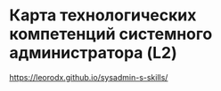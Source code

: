 # Карта технологических компетенций системного администратора (L2)
https://leorodx.github.io/sysadmin-s-skills/
